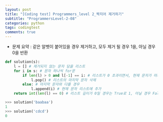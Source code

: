 ```yaml
---
layout: post
title: "[Coding test] Programmers_level 2_짝지어 제거하기"
subtitle: "ProgrammersLevel-2-08"
categories: python
tags: codingtest
comments: true
---
```


* 문제 요약 : 같은 알벳이 붙어있을 경우 제거하고, 모두 제거 될 경우 1을, 아닐 경우 0을 반환

```python
def solution(s):
    l = [] # 제거되지 않는 문자 담을 리스트
    for i in s: # 문자 하나씩 for문
        if len(l) > 0 and l[-1] == i: # 리스트가 0 초과이면서, 현재 문자가 마지막 문자와 같을 경우
            l.pop() # 리스트의 마지막 문자 삭제
        else: # 마지막 문자와 다를 경우
            l.append(i) # 현재 문자 리스트에 추가
    return int(len(l) == 0) # 리스트 길이가 0일 경우는 True로 1, 아닐 경우 False로 0을 반환
```

```python
>>> solution('baabaa')
1
>>> solution('cdcd')
0
```